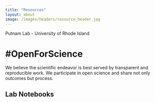 ```yaml
---
title: "Resources"
layout: about
image: /images/headers/resource_header.jpg
---
```


Putnam Lab - University of Rhode Island

# #OpenForScience

We believe the scientific endeavor is best served by transparent and reproducible work. We participate in open science and share not only outcomes but process.

## Lab Notebooks


 